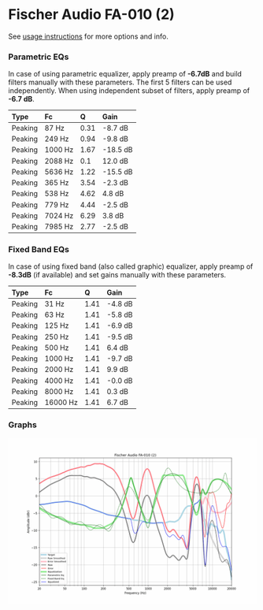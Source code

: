 # Fischer Audio FA-010 (2)
See [usage instructions](https://github.com/jaakkopasanen/AutoEq#usage) for more options and info.

### Parametric EQs
In case of using parametric equalizer, apply preamp of **-6.7dB** and build filters manually
with these parameters. The first 5 filters can be used independently.
When using independent subset of filters, apply preamp of **-6.7 dB**.

| Type    | Fc      |    Q | Gain     |
|:--------|:--------|:-----|:---------|
| Peaking | 87 Hz   | 0.31 | -8.7 dB  |
| Peaking | 249 Hz  | 0.94 | -9.8 dB  |
| Peaking | 1000 Hz | 1.67 | -18.5 dB |
| Peaking | 2088 Hz | 0.1  | 12.0 dB  |
| Peaking | 5636 Hz | 1.22 | -15.5 dB |
| Peaking | 365 Hz  | 3.54 | -2.3 dB  |
| Peaking | 538 Hz  | 4.62 | 4.8 dB   |
| Peaking | 779 Hz  | 4.44 | -2.5 dB  |
| Peaking | 7024 Hz | 6.29 | 3.8 dB   |
| Peaking | 7985 Hz | 2.77 | -2.5 dB  |

### Fixed Band EQs
In case of using fixed band (also called graphic) equalizer, apply preamp of **-8.3dB**
(if available) and set gains manually with these parameters.

| Type    | Fc       |    Q | Gain    |
|:--------|:---------|:-----|:--------|
| Peaking | 31 Hz    | 1.41 | -4.8 dB |
| Peaking | 63 Hz    | 1.41 | -5.8 dB |
| Peaking | 125 Hz   | 1.41 | -6.9 dB |
| Peaking | 250 Hz   | 1.41 | -9.5 dB |
| Peaking | 500 Hz   | 1.41 | 6.4 dB  |
| Peaking | 1000 Hz  | 1.41 | -9.7 dB |
| Peaking | 2000 Hz  | 1.41 | 9.9 dB  |
| Peaking | 4000 Hz  | 1.41 | -0.0 dB |
| Peaking | 8000 Hz  | 1.41 | 0.3 dB  |
| Peaking | 16000 Hz | 1.41 | 6.7 dB  |

### Graphs
![](./Fischer%20Audio%20FA-010%20(2).png)